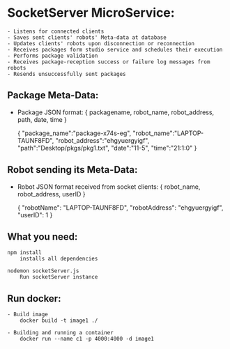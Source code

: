 # SocketServer MicroService:

    - Listens for connected clients
    - Saves sent clients' robots' Meta-data at database
    - Updates clients' robots upon disconnection or reconnection
    - Receives packages form studio service and schedules their execution
    - Performs package validation
    - Receives package-reception success or failure log messages from robots
    - Resends unsuccessfully sent packages

## Package Meta-Data:

- Package JSON format:
    { packagename, robot_name, robot_address, path, date, time }

    {
        "package_name":"package-x74s-eg",
        "robot_name":"LAPTOP-TAUNF8FD",
        "robot_address":"ehgyuergyigf",
        "path":"Desktop/pkgs/pkg1.txt",
        "date":"11-5",
        "time":"21:1:0"
    }

## Robot sending its Meta-Data:

- Robot JSON format received from socket clients:
    { robot_name, robot_address, userID }

    {
        "robotName": "LAPTOP-TAUNF8FD",
        "robotAddress": "ehgyuergyigf", 
        "userID": 1
    }

## What you need:
    
    npm install
        installs all dependencies
    
    nodemon socketServer.js
        Run socketServer instance

## Run docker:
    - Build image
        docker build -t image1 ./
    
    - Building and running a container
        docker run --name c1 -p 4000:4000 -d image1



